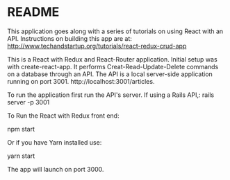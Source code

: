 # README

This application goes along with a series of tutorials on using React with an API. Instructions on building this app are at:
http://www.techandstartup.org/tutorials/react-redux-crud-app

This is a React with Redux and React-Router application. 
Initial setup was with create-react-app.
It performs Creat-Read-Update-Delete commands on a database through an API.
The API is a local server-side application running on port 3001.
http://localhost:3001/articles.

To run the application first run the API's server. If using a Rails API,:
rails server -p 3001

To Run the React with Redux front end:

npm start 

Or if you have Yarn installed use:

yarn start

The app will launch on port 3000.
